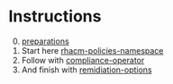 # Instructions
0. [preparations](https://github.com/tommeramber/openshift-commons/tree/master/preparations)
1. Start here [rhacm-policies-namespace](https://github.com/tommeramber/openshift-commons/tree/master/rhacm-policies-namespace)
3. Follow with [compliance-operator](https://github.com/tommeramber/openshift-commons/tree/master/compliance-operator)
4. And finish with [remidiation-options](https://github.com/tommeramber/openshift-commons/tree/master/remidiation-options)
